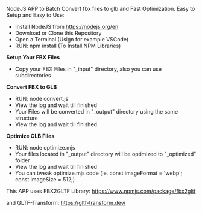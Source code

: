 NodeJS APP to Batch Convert fbx files to glb and Fast Optimization.
Easy to Setup and Easy to Use:

- Install NodeJS from https://nodejs.org/en
- Download or Clone this Repository
- Open a Terminal (Usign for example VSCode) 
- RUN: npm install (To Install NPM Libraries)

<b>Setup Your FBX Files</b>
- Copy your FBX Files in "_input" directory, also you can use subdirectories


<b>Convert FBX to GLB</b>
- RUN: node convert.js
- View the log and wait till finished
- Your Files will be converted in "_output" directory using the same structure
- View the log and wait till finished


<b>Optimize GLB Files</b>
- RUN: node optimize.mjs
- Your files located in "_output" directory will be optimized to "_optimized" folder
- View the log and wait till finished
- You can tweak optimize.mjs code (ie. const imageFormat = 'webp'; const imageSize = 512;)


This APP uses FBX2GLTF Library:
https://www.npmjs.com/package/fbx2gltf

and GLTF-Transform:
https://gltf-transform.dev/